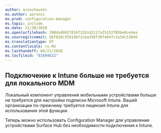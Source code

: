 ```yaml
---
author: aczechowski
ms.author: aaroncz
ms.prod: configuration-manager
ms.topic: include
ms.date: 11/30/2018
ms.openlocfilehash: 290da4b917016f12b14211fa25152f85be0ce4ea
ms.sourcegitcommit: bbf820c35414bf2cba356f30fe047c1a34c5384d
ms.translationtype: HT
ms.contentlocale: ru-RU
ms.lasthandoff: 04/21/2020
ms.locfileid: "81694632"
---
```

## <a name="an-intune-connection-is-no-longer-required-for-on-premises-mdm"></a><a name="bkmk_opmdm"></a> Подключение к Intune больше не требуется для локального MDM
<!--1359124-->
Локальный компонент управления мобильными устройствами больше не требуется для настройки подписки Microsoft Intune. Вашей организации по-прежнему требуется лицензия Intune для использования этой функции. 

Теперь можно использовать Configuration Manager для управления устройствами Surface Hub без необходимости подключения к Intune. 

